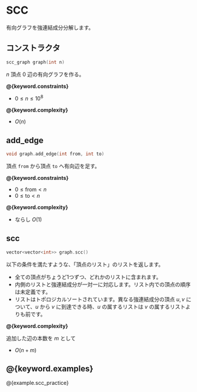 # SCC

有向グラフを強連結成分分解します。

## コンストラクタ

```cpp
scc_graph graph(int n)
```

$n$ 頂点 $0$ 辺の有向グラフを作る。

**@{keyword.constraints}**

- $0 \leq n \leq 10^8$

**@{keyword.complexity}**

- $O(n)$

## add_edge

```cpp
void graph.add_edge(int from, int to)
```

頂点 `from` から頂点 `to` へ有向辺を足す。

**@{keyword.constraints}**

- $0 \leq \mathrm{from} \lt n$
- $0 \leq \mathrm{to} \lt n$

**@{keyword.complexity}**

- ならし $O(1)$

## scc

```cpp
vector<vector<int>> graph.scc()
```

以下の条件を満たすような、「頂点のリスト」のリストを返します。

- 全ての頂点がちょうど1つずつ、どれかのリストに含まれます。
- 内側のリストと強連結成分が一対一に対応します。リスト内での頂点の順序は未定義です。
- リストはトポロジカルソートされています。異なる強連結成分の頂点 $u, v$ について、$u$ から $v$ に到達できる時、$u$ の属するリストは $v$ の属するリストよりも前です。

**@{keyword.complexity}**

追加した辺の本数を $m$ として

- $O(n + m)$

## @{keyword.examples}

@{example.scc_practice}
